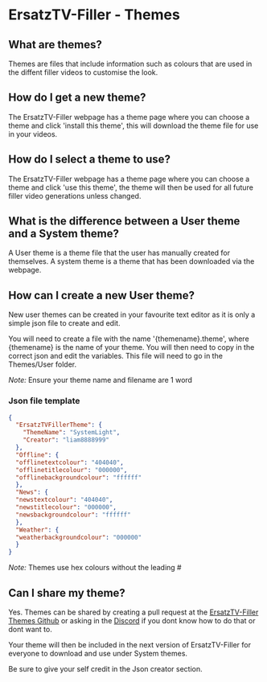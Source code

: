 # ErsatzTV-Filler - Themes

## What are themes?

Themes are files that include information such as colours that are used in the diffent filler videos to customise the look.

## How do I get a new theme?

The ErsatzTV-Filler webpage has a theme page where you can choose a theme and click 'install this theme', this will download the theme file for use in your videos.

## How do I select a theme to use?

The ErsatzTV-Filler webpage has a theme page where you can choose a theme and click 'use this theme', the theme will then be used for all future filler video generations unless changed.

## What is the difference between a User theme and a System theme?

A User theme is a theme file that the user has manually created for themselves. A system theme is a theme that has been downloaded via the webpage.

## How can I create a new User theme?

New user themes can be created in your favourite text editor as it is only a simple json file to create and edit.

You will need to create a file with the name '{themename}.theme', where {themename} is the name of your theme. You will then need to copy in the correct json and edit the variables. This file will need to go in the Themes/User folder.

*Note:* Ensure your theme name and filename are 1 word

### Json file template

```json
{
  "ErsatzTVFillerTheme": {
    "ThemeName": "SystemLight",
    "Creator": "liam8888999"
  },
  "Offline": {
  "offlinetextcolour": "404040",
  "offlinetitlecolour": "000000",
  "offlinebackgroundcolour": "ffffff"
  },
  "News": {
  "newstextcolour": "404040",
  "newstitlecolour": "000000",
  "newsbackgroundcolour": "ffffff"
  },
  "Weather": {
  "weatherbackgroundcolour": "000000"
  }
}
```

*Note:* Themes use hex colours without the leading #

## Can I share my theme?

Yes. Themes can be shared by creating a pull request at the [ErsatzTV-Filler Themes Github](https://github.com/liam8888999/ErsatzTV-Filler-Themes) or asking in the [Discord](https://discord.gg/x4Nk4sfgSg) if you dont know how to do that or dont want to.

Your theme will then be included in the next version of ErsatzTV-Filler for everyone to download and use under System themes.

Be sure to give your self credit in the Json creator section.
